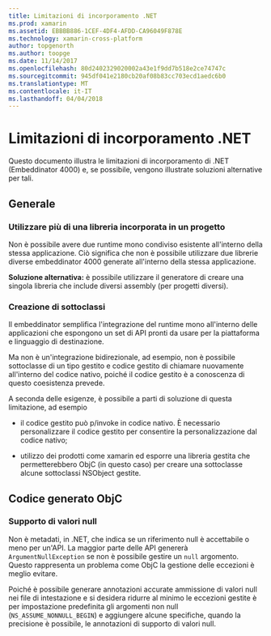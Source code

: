 ```yaml
---
title: Limitazioni di incorporamento .NET
ms.prod: xamarin
ms.assetid: EBBBB886-1CEF-4DF4-AFDD-CA96049F878E
ms.technology: xamarin-cross-platform
author: topgenorth
ms.author: toopge
ms.date: 11/14/2017
ms.openlocfilehash: 80d2402329020002a43e1f9dd7b518e2ce74747c
ms.sourcegitcommit: 945df041e2180cb20af08b83cc703ecd1aedc6b0
ms.translationtype: MT
ms.contentlocale: it-IT
ms.lasthandoff: 04/04/2018
---
```

# <a name="net-embedding-limitations"></a>Limitazioni di incorporamento .NET


Questo documento illustra le limitazioni di incorporamento di .NET (Embeddinator 4000) e, se possibile, vengono illustrate soluzioni alternative per tali.

## <a name="general"></a>Generale

### <a name="use-more-than-one-embedded-library-in-a-project"></a>Utilizzare più di una libreria incorporata in un progetto

Non è possibile avere due runtime mono condiviso esistente all'interno della stessa applicazione. Ciò significa che non è possibile utilizzare due librerie diverse embeddinator 4000 generate all'interno della stessa applicazione.

**Soluzione alternativa:** è possibile utilizzare il generatore di creare una singola libreria che include diversi assembly (per progetti diversi).

### <a name="subclassing"></a>Creazione di sottoclassi

Il embeddinator semplifica l'integrazione del runtime mono all'interno delle applicazioni che espongono un set di API pronti da usare per la piattaforma e linguaggio di destinazione.

Ma non è un'integrazione bidirezionale, ad esempio, non è possibile sottoclasse di un tipo gestito e codice gestito di chiamare nuovamente all'interno del codice nativo, poiché il codice gestito è a conoscenza di questo coesistenza prevede.

A seconda delle esigenze, è possibile a parti di soluzione di questa limitazione, ad esempio

* il codice gestito può p/invoke in codice nativo. È necessario personalizzare il codice gestito per consentire la personalizzazione dal codice nativo;

* utilizzo dei prodotti come xamarin ed esporre una libreria gestita che permetterebbero ObjC (in questo caso) per creare una sottoclasse alcune sottoclassi NSObject gestite.


## <a name="objc-generated-code"></a>Codice generato ObjC

### <a name="nullability"></a>Supporto di valori null

Non è metadati, in .NET, che indica se un riferimento null è accettabile o meno per un'API. La maggior parte delle API genererà `ArgumentNullException` se non è possibile gestire un `null` argomento. Questo rappresenta un problema come ObjC la gestione delle eccezioni è meglio evitare.

Poiché è possibile generare annotazioni accurate ammissione di valori null nei file di intestazione e si desidera ridurre al minimo le eccezioni gestite è per impostazione predefinita gli argomenti non null (`NS_ASSUME_NONNULL_BEGIN`) e aggiungere alcune specifiche, quando la precisione è possibile, le annotazioni di supporto di valori null.

